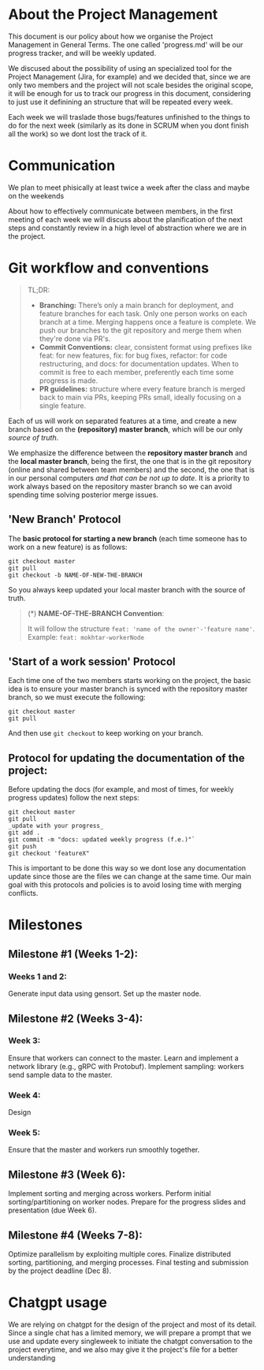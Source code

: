 # About the Project Management

This document is our policy about how we organise the Project Management in General Terms. The one called 'progress.md' will be our progress tracker, and will be weekly updated.

We discused about the possibility of using an specialized tool for the Project Management (Jira, for example) and we decided that, since we are only two members and the project will not scale besides the original scope, it will be enough for us to track our progress in this document, considering to just use it definining an structure that will be repeated every week.

Each week we will traslade those bugs/features unfinished to the things to do for the next week (similarly as its done in SCRUM when you dont finish all the work) so we dont lost the track of it.

# Communication

We plan to meet phisically at least twice a week after the class and maybe on the weekends

About how to effectively communicate between members, in the first meeting of each week we will discuss about the planification of the next steps and constantly review in a high level of abstraction where we are in the project.

# Git workflow and conventions

> TL;DR:
>
> - **Branching:** There’s only a main branch for deployment, and feature branches for each task. Only one person works on each branch at a time. Merging happens once a feature is complete. We push our branches to the git repository and merge them when they're done via PR's.
> - **Commit Conventions:** clear, consistent format using prefixes like feat: for new features, fix: for bug fixes, refactor: for code restructuring, and docs: for documentation updates. When to commit is free to each member, preferently each time some progress is made.
> - **PR guidelines:** structure where every feature branch is merged back to main via PRs, keeping PRs small, ideally focusing on a single feature.

Each of us will work on separated features at a time, and create a new branch based on the **(repository) master branch**, which will be our only _source of truth_.

We emphasize the difference between the **repository master branch** and the **local master branch**, being the first, the one that is in the git repository (online and shared between team members) and the second, the one that is in our personal computers _and that can be not up to date_. It is a priority to work always based on the repository master branch so we can avoid spending time solving posterior merge issues.

## 'New Branch' Protocol

The **basic protocol for starting a new branch** (each time someone has to work on a new feature) is as follows:

```
git checkout master 
git pull
git checkout -b NAME-OF-NEW-THE-BRANCH
```

So you always keep updated your local master branch with the source of truth.

> (\*) **NAME-OF-THE-BRANCH Convention**:
>
> It will follow the structure `feat: 'name of the owner'-'feature name'`. Example: `feat: mokhtar-workerNode`

## 'Start of a work session' Protocol

Each time one of the two members starts working on the project, the basic idea is to ensure your master branch is synced with the repository master branch, so we must execute the following:

```
git checkout master 
git pull
```

And then use `git checkout` to keep working on your branch.

## Protocol for updating the documentation of the project:

Before updating the docs (for example, and most of times, for weekly progress updates) follow the next steps:

```
git checkout master
git pull
_update with your progress_ 
git add .
git commit -m "docs: updated weekly progress (f.e.)"`
git push
git checkout 'featureX"
```

This is important to be done this way so we dont lose any documentation update since those are the files we can change at the same time. Our main goal with this protocols and policies is to avoid losing time with merging conflicts.

# Milestones

## Milestone #1 (Weeks 1-2):

### Weeks 1 and 2:

Generate input data using gensort.
Set up the master node.

## Milestone #2 (Weeks 3-4):

### Week 3:

Ensure that workers can connect to the master.
Learn and implement a network library (e.g., gRPC with Protobuf).
Implement sampling: workers send sample data to the master.

### Week 4:
Design

### Week 5:

Ensure that the master and workers run smoothly together.

## Milestone #3 (Week 6):

Implement sorting and merging across workers.
Perform initial sorting/partitioning on worker nodes.
Prepare for the progress slides and presentation (due Week 6).

## Milestone #4 (Weeks 7-8):

Optimize parallelism by exploiting multiple cores.
Finalize distributed sorting, partitioning, and merging processes.
Final testing and submission by the project deadline (Dec 8).

# Chatgpt usage

We are relying on chatgpt for the design of the project and most of its detail. Since a single chat has a limited memory, we will prepare a prompt that we use and update every singleweek to initiate the chatgpt conversation to the project everytime, and we also may give it the project's file for a better understanding
